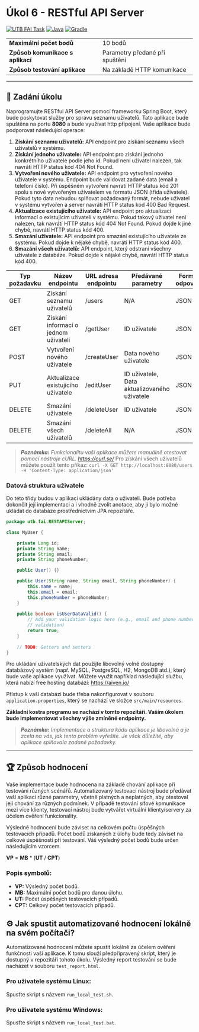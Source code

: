 # Úkol 6 - RESTful API Server

[![UTB FAI Task](https://img.shields.io/badge/UTB_FAI-Task-yellow)](https://www.fai.utb.cz/)
[![Java](https://img.shields.io/badge/Java-007396.svg?logo=java&logoColor=white)](https://www.java.com/)
[![Gradle](https://img.shields.io/badge/Gradle-02303A.svg?logo=gradle&logoColor=white)](https://gradle.org/)

|                                  |                                |
| -------------------------------- | ------------------------------ |
| __Maximální počet bodů__         | 10 bodů                        |
| __Způsob komunikace s aplikací__ | Parametry předané při spuštění |
| __Způsob testování aplikace__    | Na základě HTTP komunikace     |

---

## 📝 Zadání úkolu 

Naprogramujte RESTful API Server pomocí frameworku Spring Boot, který bude poskytovat služby pro správu seznamu uživatelů. Tato aplikace bude spuštěna na portu **8080** a bude využívat http připojení. Vaše aplikace bude podporovat následující operace:

1. __Získání seznamu uživatelů:__ API endpoint pro získání seznamu všech uživatelů v systému. 
2. __Získání jednoho uživatele:__ API endpoint pro získání jednoho konkrétního uživatele podle jeho id. Pokud není uživatel nalezen, tak navrátí HTTP status kód 404 Not Found.
3. __Vytvoření nového uživatele:__ API endpoint pro vytvoření nového uživatele v systému. Endpoint bude validovat zadané data (email a telefoní číslo). Při úspěšném vytvoření navratí HTTP status kód 201 spolu s nově vytvořeným uživatelem ve formatu JSON (třida uživatele). Pokud tyto data nebudou splňovat požadovaný formát, nebude uživatel v systému vytvořen a server navrátí HTTP status kód 400 Bad Request. 
4. __Aktualizace existujícího uživatele:__ API endpoint pro aktualizaci informací o existujícím uživateli v systému. Pokud takový uživatel není nalezen, tak navrátí HTTP status kód 404 Not Found. Pokud dojde k jiné chybě, navrátí HTTP status kód 400.
5. __Smazání uživatele:__ API endpoint pro smazání existujícího uživatele ze systému. Pokud dojde k nějaké chybě, navrátí HTTP status kód 400.
6. __Smazání všech uživatelů:__ API endpoint, který odstraní všechny uživatele z databáze. Pokud dojde k nějaké chybě, navrátí HTTP status kód 400.

| Typ požadavku | Název endpointu                      | URL adresa endpointu | Předávané parametry                          | Formát odpovědi |
| ------------- | ------------------------------------ | -------------------- | -------------------------------------------- | --------------- |
| GET           | Získání seznamu uživatelů            | /users               | N/A                                          | JSON            |
| GET           | Získání informací o jednom uživateli | /getUser             | ID uživatele                                 | JSON            |
| POST          | Vytvoření nového uživatele           | /createUser          | Data nového uživatele                        | JSON            |
| PUT           | Aktualizace existujícího uživatele   | /editUser            | ID uživatele, Data aktualizovaného uživatele | JSON            |
| DELETE        | Smazání uživatele                    | /deleteUser          | ID uživatele                                 | JSON            |
| DELETE        | Smazání všech uživatelů              | /deleteAll           | N/A                                          | JSON            |

>_**Poznámka:** Funkcionalitu vaší aplikace můžete manuálně otestovat pomocí nástroje cURL. https://curl.se/_ Pro získání všech uživatelů můžete použít tento příkaz: `curl -X GET http://localhost:8080/users -H 'Content-Type: application/json'`

### Datová struktura uživatele

Do této třídy budou v aplikaci ukládány data o uživateli. Bude potřeba dokončit její implementaci a i vhodně zvolit anotace, aby ji bylo možné ukládat do databáze prostřednictvím JPA repozitáře.

```java
package utb.fai.RESTAPIServer;

class MyUser {

    private Long id;
    private String name;
    private String email;
    private String phoneNumber;

    public User() {}

    public User(String name, String email, String phoneNumber) {
        this.name = name;
        this.email = email;
        this.phoneNumber = phoneNumber;
    }
    
    public boolean isUserDataValid() {
        // Add your validation logic here (e.g., email and phone number format
        // validation)
        return true;
    }
    
    // TODO: Getters and setters
}
```

Pro ukládání uživatelských dat použijte libovolný volně dostupný databázový systém (např. MySQL, PostgreSQL, H2, MongoDB atd.), který bude vaše aplikace využívat. Můžete využít například následující službu, která nabízí free hosting databází: https://aiven.io/

Přístup k vaší databázi bude třeba nakonfigurovat v souboru `application.properties`, který se nachází ve složce `src/main/resources`.

__Základní kostra programu se nachází v tomto repozitáři. Vaším úkolem bude implementovat všechny výše zmíněné endpointy.__

>_**Poznámka:** Implementace a struktura kódu aplikace je libovolná a je zcela na vás, jak tento problém vyřešíte. Je však důležité, aby aplikace splňovala zadané požadavky._

---

## 🏆 Způsob hodnocení

Vaše implementace bude hodnocena na základě chování aplikace při testování různých scénářů. Automatizovaný testovací nástroj bude předávat vaší aplikaci různé parametry, včetně platných a neplatných, aby otestoval její chování za různých podmínek. V případě testování síťové komunikace mezi více klienty, testovací nástroj bude vytvářet virtuální klienty/servery za účelem ověření funkcionality.

Výsledné hodnocení bude záviset na celkovém počtu úspěšných testovacích případů. Počet bodů získaných z úlohy bude tedy záviset na celkové úspěšnosti při testování. Váš výsledný počet bodů bude určen následujícím vzorcem.

__VP__ = __MB__ * (__UT__ / __CPT__)

### Popis symbolů:

* __VP:__ Výsledný počet bodů.
* __MB:__ Maximální počet bodů pro danou úlohu.
* __UT:__ Počet úspěšných testovacích případů.
* __CPT:__ Celkový počet testovacích případů.

## ⚙️ Jak spustit automatizované hodnocení lokálně na svém počítači?

Automatizované hodnocení můžete spustit lokálně za účelem ověření funkčnosti vaší aplikace. K tomu slouží předpřipravený skript, který je dostupný v repozitáři tohoto úkolu. Výsledný report testování se bude nacházet v souboru ```test_report.html```.

###  Pro uživatele systému Linux:
Spusťte skript s názvem ```run_local_test.sh```.

### Pro uživatele systému Windows:
Spusťte skript s názvem ```run_local_test.bat```.

